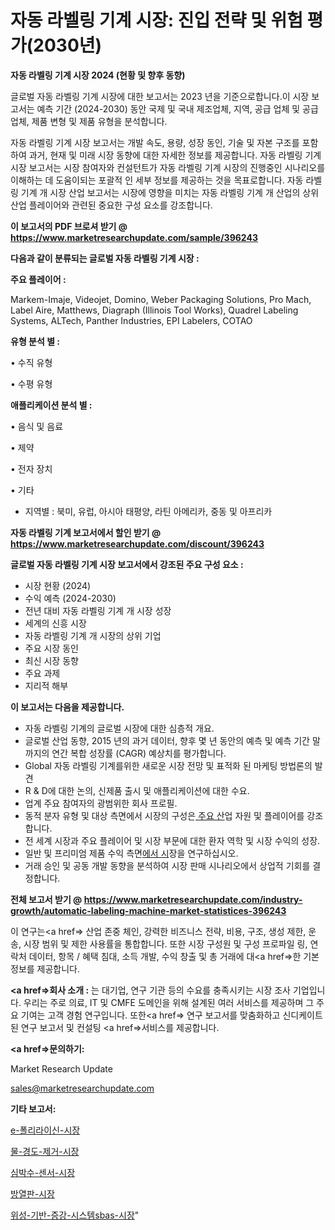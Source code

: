 # 자동 라벨링 기계 시장: 진입 전략 및 위험 평가(2030년)

<strong>자동 라벨링 기계 시장 2024 (현황 및 향후 동향)</strong>

글로벌 자동 라벨링 기계 시장에 대한 보고서는 2023 년을 기준으로합니다.이 시장 보고서는 예측 기간 (2024-2030) 동안 국제 및 국내 제조업체, 지역, 공급 업체 및 공급 업체, 제품 변형 및 제품 유형을 분석합니다.

자동 라벨링 기계 시장 보고서는 개발 속도, 용량, 성장 동인, 기술 및 자본 구조를 포함하여 과거, 현재 및 미래 시장 동향에 대한 자세한 정보를 제공합니다. 자동 라벨링 기계 시장 보고서는 시장 참여자와 컨설턴트가 자동 라벨링 기계 시장의 진행중인 시나리오를 이해하는 데 도움이되는 포괄적 인 세부 정보를 제공하는 것을 목표로합니다. 자동 라벨링 기계 개 시장 산업 보고서는 시장에 영향을 미치는 자동 라벨링 기계 개 산업의 상위 산업 플레이어와 관련된 중요한 구성 요소를 강조합니다.



<strong>이 보고서의 PDF 브로셔 받기 @ <a href=https://www.marketresearchupdate.com/sample/396243>https://www.marketresearchupdate.com/sample/396243</a></strong>



<strong>다음과 같이 분류되는 글로벌 자동 라벨링 기계 시장 :</strong>



<strong>주요 플레이어 :</strong>

Markem-Imaje, Videojet, Domino, Weber Packaging Solutions, Pro Mach, Label Aire, Matthews, Diagraph (Illinois Tool Works), Quadrel Labeling Systems, ALTech, Panther Industries, EPI Labelers, COTAO



<strong>유형 분석 별 :</strong>

• 수직 유형

• 수평 유형



<strong>애플리케이션 분석 별 :</strong>

• 음식 및 음료

• 제약

• 전자 장치

• 기타

<ul>
  <li>지역별 : 북미, 유럽, 아시아 태평양, 라틴 아메리카, 중동 및 아프리카</li>
</ul>


<strong>자동 라벨링 기계 보고서에서 할인 받기 @ <a href=https://www.marketresearchupdate.com/discount/396243>https://www.marketresearchupdate.com/discount/396243</a></strong>



<strong>글로벌 자동 라벨링 기계 시장 보고서에서 강조된 주요 구성 요소 :</strong>
<ul>
  <li>시장 현황 (2024)</li>
  <li>수익 예측 (2024-2030)</li>
  <li>전년 대비 자동 라벨링 기계 개 시장 성장</li>
  <li>세계의 신흥 시장</li>
  <li>자동 라벨링 기계 개 시장의 상위 기업</li>
  <li>주요 시장 동인</li>
  <li>최신 시장 동향</li>
  <li>주요 과제</li>
  <li>지리적 해부</li>
</ul>


<strong>이 보고서는 다음을 제공합니다.</strong>
<ul>
  <li>자동 라벨링 기계의 글로벌 시장에 대한 심층적 개요.</li>
  <li>글로벌 산업 동향, 2015 년의 과거 데이터, 향후 몇 년 동안의 예측 및 예측 기간 말까지의 연간 복합 성장률 (CAGR) 예상치를 평가합니다.</li>
  <li>Global 자동 라벨링 기계를위한 새로운 시장 전망 및 표적화 된 마케팅 방법론의 발견</li>
  <li>R &amp; D에 대한 논의, 신제품 출시 및 애플리케이션에 대한 수요.</li>
  <li>업계 주요 참여자의 광범위한 회사 프로필.</li>
  <li>동적 분자 유형 및 대상 측면에서 시장의 구성은<a href=> 주요 산</a>업 자원 및 플레이어를 강조합니다.</li>
  <li>전 세계 시장과 주요 플레이어 및 시장 부문에 대한 환자 역학 및 시장 수익의 성장.</li>
  <li>일반 및 프리미엄 제품 수익 측면<a href=>에서 시</a>장을 연구하십시오.</li>
  <li>거래 승인 및 공동 개발 동향을 분석하여 시장 판매 시나리오에서 상업적 기회를 결정합니다.</li>
</ul>



<strong>전체 보고서 받기 @ <a href=https://www.marketresearchupdate.com/industry-growth/automatic-labeling-machine-market-statistices-396243>https://www.marketresearchupdate.com/industry-growth/automatic-labeling-machine-market-statistices-396243</a></strong>

이 연구는<a href=> 산업 존중</a> 체인, 강력한 비즈니스 전략, 비용, 구조, 생성 제한, 운송, 시장 범위 및 제한 사용률을 통합합니다. 또한 시장 구성원 및 구성 프로파일 링, 연락처 데이터, 항목 / 혜택 침대, 소득 개발, 수익 창출 및 총 거래에 대<a href=>한 기본 </a>정보를 제공합니다.



<strong><a href=>회사 소</a>개 :</strong>
는 대기업, 연구 기관 등의 수요를 충족시키는 시장 조사 기업입니다. 우리는 주로 의료, IT 및 CMFE 도메인을 위해 설계된 여러 서비스를 제공하며 그 주요 기여는 고객 경험 연구입니다. 또한<a href=> 연구 보</a>고서를 맞춤화하고 신디케이트 된 연구 보고서 및 컨설팅 <a href=>서비스</a>를 제공합니다.



<strong><a href=>문의하기:</a></strong>

Market Research Update

sales@marketresearchupdate.com



<strong>기타 보고서:</strong>

<a href=https://www.linkedin.com/pulse/e-폴리라이신-시장-진입-전략-및-위험-평가2029년-survey-spotlight-pro-24-analysis/>e-폴리라이신-시장</a>

<a href=https://www.linkedin.com/pulse/물-경도-제거-시장-동향-및-성장-전망-consumer-connection-chronicles-24--war1f/>물-경도-제거-시장</a>

<a href=https://www.linkedin.com/pulse/심박수-센서-시장-진입-전략-및-위험-평가2029년-survey-spotlight-pro-24-analysis-qs68f/>심박수-센서-시장</a>

<a href=https://www.linkedin.com/pulse/방열판-시장-세분화-연구-및-목표-고객2030년-isdailynews-rcz5f/>방열판-시장</a>

<a href=https://www.linkedin.com/pulse/위성-기반-증강-시스템sbas-시장-동향-및-성장-전망-trendsetters-talk-360-analysis-wg9bf/>위성-기반-증강-시스템sbas-시장</a>"
